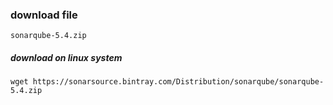 ### download file
`sonarqube-5.4.zip`

##### download on linux system
`wget https://sonarsource.bintray.com/Distribution/sonarqube/sonarqube-5.4.zip`